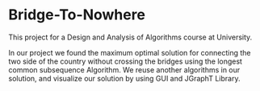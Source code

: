 # Bridge-To-Nowhere
This project for a Design and Analysis of Algorithms course at University.

In our project we found the maximum optimal solution for connecting the two side of the country without crossing the bridges using the longest common subsequence Algorithm.
We reuse another algorithms in our solution, and visualize our solution by using GUI and JGraphT Library.

